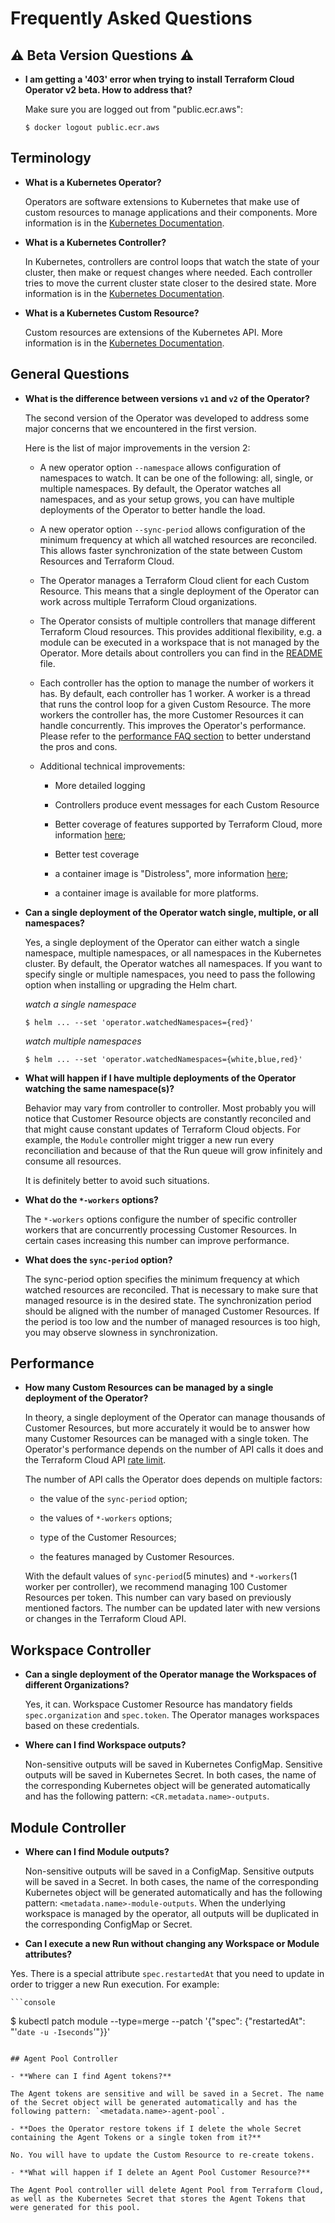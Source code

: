 # Frequently Asked Questions

## :warning: Beta Version Questions :warning:

- **I am getting a '403' error when trying to install Terraform Cloud Operator v2 beta. How to address that?**

  Make sure you are logged out from "public.ecr.aws":

  ```console
  $ docker logout public.ecr.aws
  ```

## Terminology

- **What is a Kubernetes Operator?**

  Operators are software extensions to Kubernetes that make use of custom resources to manage applications and their components. More information is in the [Kubernetes Documentation](https://kubernetes.io/docs/concepts/extend-kubernetes/operator/).

- **What is a Kubernetes Controller?**

  In Kubernetes, controllers are control loops that watch the state of your cluster, then make or request changes where needed. Each controller tries to move the current cluster state closer to the desired state. More information is in the [Kubernetes Documentation](https://kubernetes.io/docs/concepts/architecture/controller/).

- **What is a Kubernetes Custom Resource?**

  Custom resources are extensions of the Kubernetes API. More information is in the [Kubernetes Documentation](https://kubernetes.io/docs/concepts/extend-kubernetes/api-extension/custom-resources/).

## General Questions

- **What is the difference between versions `v1` and `v2` of the Operator?**

  The second version of the Operator was developed to address some major concerns that we encountered in the first version.

  Here is the list of major improvements in the version 2:

  - A new operator option `--namespace` allows configuration of namespaces to watch. It can be one of the following: all, single, or multiple namespaces. By default, the Operator watches all namespaces, and as your setup grows, you can have multiple deployments of the Operator to better handle the load.

  - A new operator option `--sync-period` allows configuration of the minimum frequency at which all watched resources are reconciled. This allows faster synchronization of the state between Custom Resources and Terraform Cloud.

  - The Operator manages a Terraform Cloud client for each Custom Resource. This means that a single deployment of the Operator can work across multiple Terraform Cloud organizations.

  - The Operator consists of multiple controllers that manage different Terraform Cloud resources. This provides additional flexibility, e.g. a module can be executed in a workspace that is not managed by the Operator. More details about controllers you can find in the [README](../README.md) file.

  - Each controller has the option to manage the number of workers it has. By default, each controller has 1 worker. A worker is a thread that runs the control loop for a given Custom Resource. The more workers the controller has, the more Customer Resources it can handle concurrently. This improves the Operator's performance. Please refer to the [performance FAQ section](./faq.md#performance) to better understand the pros and cons.

  - Additional technical improvements:

    - More detailed logging
    - Controllers produce event messages for each Custom Resource

    - Better coverage of features supported by Terraform Cloud, more information [here](./features.md);

    - Better test coverage 

    - a container image is "Distroless", more information [here](https://github.com/GoogleContainerTools/distroless);

    - a container image is available for more platforms.

- **Can a single deployment of the Operator watch single, multiple, or all namespaces?**

  Yes, a single deployment of the Operator can either watch a single namespace, multiple namespaces, or all namespaces in the Kubernetes cluster. By default, the Operator watches all namespaces. If you want to specify single or multiple namespaces, you need to pass the following option when installing or upgrading the Helm chart.

  *watch a single namespace*
  ```console
  $ helm ... --set 'operator.watchedNamespaces={red}'
  ```

  *watch multiple namespaces*
  ```console
  $ helm ... --set 'operator.watchedNamespaces={white,blue,red}'
  ```

- **What will happen if I have multiple deployments of the Operator watching the same namespace(s)?**

  Behavior may vary from controller to controller. Most probably you will notice that Customer Resource objects are constantly reconciled and that might cause constant updates of Terraform Cloud objects. For example, the `Module` controller might trigger a new run every reconciliation and because of that the Run queue will grow infinitely and consume all resources.

  It is definitely better to avoid such situations.

- **What do the `*-workers` options?**

  The `*-workers` options configure the number of specific controller workers that are concurrently processing Customer Resources. In certain cases increasing this number can improve performance.

- **What does the `sync-period` option?**

  The sync-period option specifies the minimum frequency at which watched resources are reconciled. That is necessary to make sure that managed resource is in the desired state. The synchronization period should be aligned with the number of managed Customer Resources. If the period is too low and the number of managed resources is too high, you may observe slowness in synchronization.

## Performance

- **How many Custom Resources can be managed by a single deployment of the Operator?**

  In theory, a single deployment of the Operator can manage thousands of Customer Resources, but more accurately it would be to answer how many Customer Resources can be managed with a single token. The Operator's performance depends on the number of API calls it does and the Terraform Cloud API [rate limit](https://developer.hashicorp.com/terraform/cloud-docs/api-docs#rate-limiting).

  The number of API calls the Operator does depends on multiple factors:

    - the value of the `sync-period` option;

    - the values of `*-workers` options;

    - type of the Customer Resources;

    - the features managed by Customer Resources.

  With the default values of `sync-period`(5 minutes) and `*-workers`(1 worker per controller), we recommend managing 100 Customer Resources per token. This number can vary based on previously mentioned factors. The number can be updated later with new versions or changes in the Terraform Cloud API.

## Workspace Controller

- **Can a single deployment of the Operator manage the Workspaces of different Organizations?**

  Yes, it can. Workspace Customer Resource has mandatory fields `spec.organization` and `spec.token`. The Operator manages workspaces based on these credentials.

- **Where can I find Workspace outputs?**

  Non-sensitive outputs will be saved in Kubernetes ConfigMap. Sensitive outputs will be saved in Kubernetes Secret. In both cases, the name of the corresponding Kubernetes object will be generated automatically and has the following pattern: `<CR.metadata.name>-outputs`.

## Module Controller

- **Where can I find Module outputs?**

  Non-sensitive outputs will be saved in a ConfigMap. Sensitive outputs will be saved in a Secret. In both cases, the name of the corresponding Kubernetes object will be generated automatically and has the following pattern: `<metadata.name>-module-outputs`. When the underlying workspace is managed by the operator, all outputs will be duplicated in the corresponding ConfigMap or Secret.

- **Can I execute a new Run without changing any Workspace or Module attributes?**

Yes. There is a special attribute `spec.restartedAt` that you need to update in order to trigger a new Run execution. For example:

	```console
  $ kubectl patch module <NAME> --type=merge --patch '{"spec": {"restartedAt": "'`date -u -Iseconds`'"}}'
  ```

## Agent Pool Controller

- **Where can I find Agent tokens?**

  The Agent tokens are sensitive and will be saved in a Secret. The name of the Secret object will be generated automatically and has the following pattern: `<metadata.name>-agent-pool`.

- **Does the Operator restore tokens if I delete the whole Secret containing the Agent Tokens or a single token from it?**

  No. You will have to update the Custom Resource to re-create tokens.

- **What will happen if I delete an Agent Pool Customer Resource?**

  The Agent Pool controller will delete Agent Pool from Terraform Cloud, as well as the Kubernetes Secret that stores the Agent Tokens that were generated for this pool.
